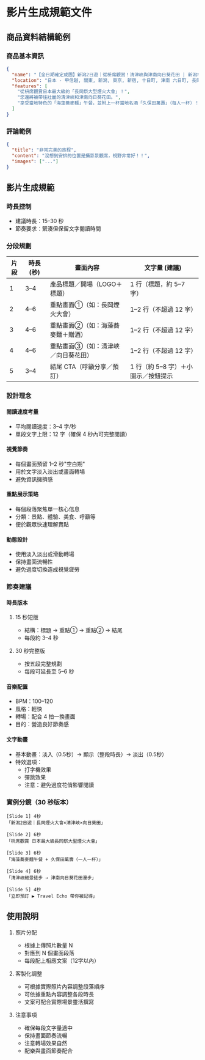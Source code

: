 # 影片生成規範文件

## 商品資料結構範例

### 商品基本資訊
```json
{
  "name": "【全日期確定成團】新潟2日遊｜從枡席觀賞！清津峽與津南向日葵花田 | 新潟市內住宿 | 長岡煙火大會（新宿出發）",
  "location": "日本 - 甲信越, 關東, 新潟, 東京, 新宿, 十日町, 津南 六日町, 長岡, 津南",
  "features": [
    "從枡席觀賞日本最大級的「長岡祭大型煙火大會」！",
    "您還將被帶往壯麗的清津峽和津南向日葵花田。",
    "享受當地特色的「海藻蕎麥麵」午餐，並附上一杯當地名酒「久保田萬壽」（每人一杯）！"
  ]
}
```

### 評論範例
```json
{
  "title": "非常完美的旅程",
  "content": "沒想到安排的位置是攝影景觀席，視野非常好！！",
  "images": ["..."]
}
```

## 影片生成規範

### 時長控制
- 建議時長：15–30 秒
- 節奏要求：緊湊但保留文字閱讀時間

### 分段規劃

| 片段 | 時長 (秒) | 畫面內容 | 文字量 (建議) |
|------|-----------|----------|---------------|
| 1 | 3–4 | 產品標題／開場（LOGO＋標題） | 1 行（標題，約 5–7 字）|
| 2 | 4–6 | 重點畫面①（如：長岡煙火大會） | 1–2 行（不超過 12 字）|
| 3 | 4–6 | 重點畫面②（如：海藻蕎麥麵＋贈酒） | 1–2 行（不超過 12 字）|
| 4 | 4–6 | 重點畫面③（如：清津峽／向日葵花田） | 1–2 行（不超過 12 字）|
| 5 | 3–4 | 結尾 CTA（呼籲分享／預訂） | 1 行（約 5–8 字）＋小圖示／按鈕提示 |

### 設計理念

#### 閱讀速度考量
- 平均閱讀速度：3–4 字/秒
- 單段文字上限：12 字（確保 4 秒內可完整閱讀）

#### 視覺節奏
- 每個畫面預留 1–2 秒"空白期"
- 用於文字淡入淡出或畫面轉場
- 避免資訊擁擠感

#### 重點展示策略
- 每個段落聚焦單一核心信息
- 分類：景點、體驗、美食、呼籲等
- 便於觀眾快速理解賣點

#### 動態設計
- 使用淡入淡出或滑動轉場
- 保持畫面流暢性
- 避免過度切換造成視覺疲勞

### 節奏建議

#### 時長版本
1. 15 秒短版
   - 結構：標題 → 重點① → 重點② → 結尾
   - 每段約 3–4 秒

2. 30 秒完整版
   - 按五段完整規劃
   - 每段可延長至 5–6 秒

#### 音樂配置
- BPM：100–120
- 風格：輕快
- 轉場：配合 4 拍一換畫面
- 目的：營造良好節奏感

#### 文字動畫
- 基本動畫：淡入（0.5秒）→ 顯示（整段時長）→ 淡出（0.5秒）
- 特效選項：
  - 打字機效果
  - 彈跳效果
  - 注意：避免過度花俏影響閱讀

### 實例分鏡（30 秒版本）

```plaintext
[Slide 1] 4秒
「新潟2日遊｜長岡煙火大會×清津峽×向日葵田」

[Slide 2] 6秒
「枡席觀賞 日本最大級長岡祭大型煙火大會」

[Slide 3] 6秒
「海藻蕎麥麵午餐 + 久保田萬壽（一人一杯）」

[Slide 4] 6秒
「清津峽絕景徒步 → 津南向日葵花田漫步」

[Slide 5] 4秒
「立即預訂 ▶ Travel Echo 帶你被記得」
```

## 使用說明

1. 照片分配
   - 根據上傳照片數量 N
   - 對應到 N 個畫面段落
   - 每段配上相應文案（12字以內）

2. 客製化調整
   - 可根據實際照片內容調整段落順序
   - 可依據重點內容調整各段時長
   - 文案可配合實際場景靈活撰寫

3. 注意事項
   - 確保每段文字量適中
   - 保持畫面節奏流暢
   - 注意轉場效果自然
   - 配樂與畫面節奏配合 